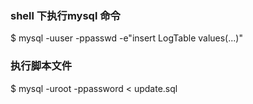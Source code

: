 ### shell 下执行mysql 命令
$ mysql -uuser -ppasswd -e"insert LogTable values(...)"

### 执行脚本文件
$ mysql -uroot -ppassword < update.sql  
